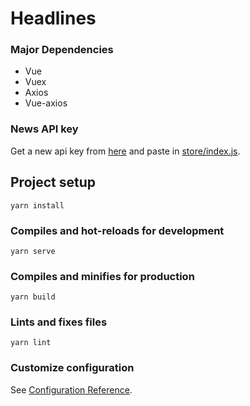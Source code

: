 # Headlines

### Major Dependencies 

- Vue
- Vuex
- Axios
- Vue-axios

### News API key
Get a new api key from [here](https://newsapi.org/) and paste in [store/index.js](https://github.com/salmankhalid187/vue-headlines/blob/master/src/store/index.js#L9).

## Project setup
```
yarn install
```

### Compiles and hot-reloads for development
```
yarn serve
```

### Compiles and minifies for production
```
yarn build
```

### Lints and fixes files
```
yarn lint
```

### Customize configuration
See [Configuration Reference](https://cli.vuejs.org/config/).
